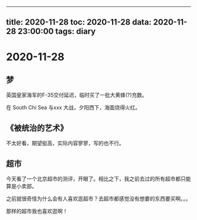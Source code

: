 
---
title: 2020-11-28
toc: 2020-11-28
data: 2020-11-28 23:00:00
tags: diary
---


# 2020-11-28

## 梦

英国皇家海军的F-35交付延迟，临时买了一批大黄蜂(?)充数。

在 South Chi Sea 与xxx 大战，夕阳西下，海面烧得火红。

## 《被统治的艺术》

不太好看，期望挺高，实际内容寥寥，写的也不行。

## 超市

今天看了一个北京超市的测评，开眼了。相比之下，我之前去过的所有超市都只能算是小卖部。

之前就很奇怪为什么会有人喜欢逛超市？去超市都感觉没有想要的东西要买啊。。。

那样的超市我也喜欢逛啊！

